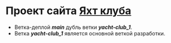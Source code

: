 # Проект сайта [Яхт клуба](https://ivanfilippovw.github.io/yacht-club/)
* Ветка-деплой _**main**_ дубль ветки _**yacht-club_1**_.
* Ветка _**yacht-club_1**_ является основной веткой разработки.
